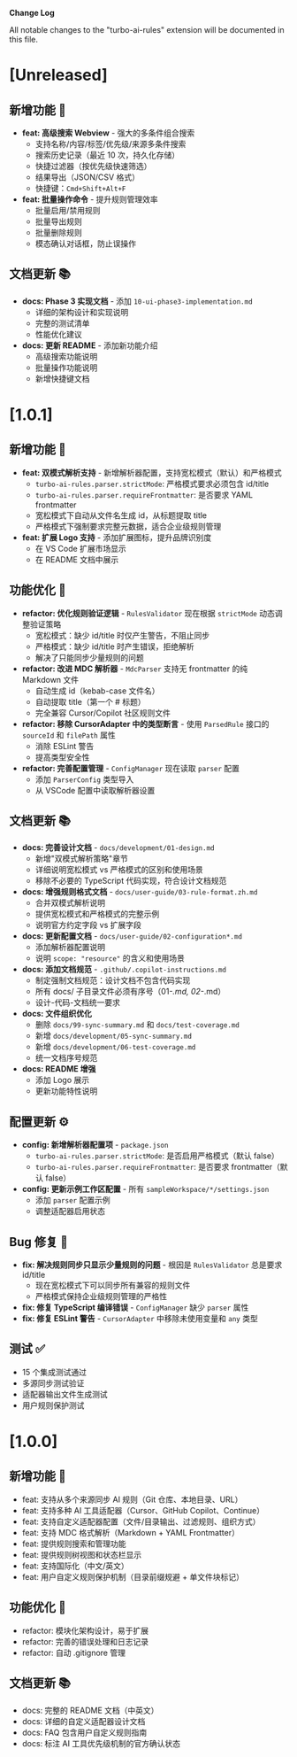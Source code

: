 **Change Log**

All notable changes to the "turbo-ai-rules" extension will be documented in this file.

# [Unreleased]

## 新增功能 🌱

- **feat: 高级搜索 Webview** - 强大的多条件组合搜索
  - 支持名称/内容/标签/优先级/来源多条件搜索
  - 搜索历史记录（最近 10 次，持久化存储）
  - 快捷过滤器（按优先级快速筛选）
  - 结果导出（JSON/CSV 格式）
  - 快捷键：`Cmd+Shift+Alt+F`
- **feat: 批量操作命令** - 提升规则管理效率
  - 批量启用/禁用规则
  - 批量导出规则
  - 批量删除规则
  - 模态确认对话框，防止误操作

## 文档更新 📚

- **docs: Phase 3 实现文档** - 添加 `10-ui-phase3-implementation.md`
  - 详细的架构设计和实现说明
  - 完整的测试清单
  - 性能优化建议
- **docs: 更新 README** - 添加新功能介绍
  - 高级搜索功能说明
  - 批量操作功能说明
  - 新增快捷键文档

# [1.0.1]

## 新增功能 🌱

- **feat: 双模式解析支持** - 新增解析器配置，支持宽松模式（默认）和严格模式
  - `turbo-ai-rules.parser.strictMode`: 严格模式要求必须包含 id/title
  - `turbo-ai-rules.parser.requireFrontmatter`: 是否要求 YAML frontmatter
  - 宽松模式下自动从文件名生成 id，从标题提取 title
  - 严格模式下强制要求完整元数据，适合企业级规则管理
- **feat: 扩展 Logo 支持** - 添加扩展图标，提升品牌识别度
  - 在 VS Code 扩展市场显示
  - 在 README 文档中展示

## 功能优化 🚀

- **refactor: 优化规则验证逻辑** - `RulesValidator` 现在根据 `strictMode` 动态调整验证策略
  - 宽松模式：缺少 id/title 时仅产生警告，不阻止同步
  - 严格模式：缺少 id/title 时产生错误，拒绝解析
  - 解决了只能同步少量规则的问题
- **refactor: 改进 MDC 解析器** - `MdcParser` 支持无 frontmatter 的纯 Markdown 文件
  - 自动生成 id（kebab-case 文件名）
  - 自动提取 title（第一个 # 标题）
  - 完全兼容 Cursor/Copilot 社区规则文件
- **refactor: 移除 CursorAdapter 中的类型断言** - 使用 `ParsedRule` 接口的 `sourceId` 和 `filePath` 属性
  - 消除 ESLint 警告
  - 提高类型安全性
- **refactor: 完善配置管理** - `ConfigManager` 现在读取 `parser` 配置
  - 添加 `ParserConfig` 类型导入
  - 从 VSCode 配置中读取解析器设置

## 文档更新 📚

- **docs: 完善设计文档** - `docs/development/01-design.md`
  - 新增"双模式解析策略"章节
  - 详细说明宽松模式 vs 严格模式的区别和使用场景
  - 移除不必要的 TypeScript 代码实现，符合设计文档规范
- **docs: 增强规则格式文档** - `docs/user-guide/03-rule-format.zh.md`
  - 合并双模式解析说明
  - 提供宽松模式和严格模式的完整示例
  - 说明官方约定字段 vs 扩展字段
- **docs: 更新配置文档** - `docs/user-guide/02-configuration*.md`
  - 添加解析器配置说明
  - 说明 `scope: "resource"` 的含义和使用场景
- **docs: 添加文档规范** - `.github/.copilot-instructions.md`
  - 制定强制文档规范：设计文档不包含代码实现
  - 所有 docs/ 子目录文件必须有序号（01-_.md, 02-_.md）
  - 设计-代码-文档统一要求
- **docs: 文件组织优化**
  - 删除 `docs/99-sync-summary.md` 和 `docs/test-coverage.md`
  - 新增 `docs/development/05-sync-summary.md`
  - 新增 `docs/development/06-test-coverage.md`
  - 统一文档序号规范
- **docs: README 增强**
  - 添加 Logo 展示
  - 更新功能特性说明

## 配置更新 ⚙️

- **config: 新增解析器配置项** - `package.json`
  - `turbo-ai-rules.parser.strictMode`: 是否启用严格模式（默认 false）
  - `turbo-ai-rules.parser.requireFrontmatter`: 是否要求 frontmatter（默认 false）
- **config: 更新示例工作区配置** - 所有 `sampleWorkspace/*/settings.json`
  - 添加 `parser` 配置示例
  - 调整适配器启用状态

## Bug 修复 🐛

- **fix: 解决规则同步只显示少量规则的问题** - 根因是 `RulesValidator` 总是要求 id/title
  - 现在宽松模式下可以同步所有兼容的规则文件
  - 严格模式保持企业级规则管理的严格性
- **fix: 修复 TypeScript 编译错误** - `ConfigManager` 缺少 `parser` 属性
- **fix: 修复 ESLint 警告** - `CursorAdapter` 中移除未使用变量和 `any` 类型

## 测试 ✅

- 15 个集成测试通过
- 多源同步测试验证
- 适配器输出文件生成测试
- 用户规则保护测试

# [1.0.0]

## 新增功能 🌱

- feat: 支持从多个来源同步 AI 规则（Git 仓库、本地目录、URL）
- feat: 支持多种 AI 工具适配器（Cursor、GitHub Copilot、Continue）
- feat: 支持自定义适配器配置（文件/目录输出、过滤规则、组织方式）
- feat: 支持 MDC 格式解析（Markdown + YAML Frontmatter）
- feat: 提供规则搜索和管理功能
- feat: 提供规则树视图和状态栏显示
- feat: 支持国际化（中文/英文）
- feat: 用户自定义规则保护机制（目录前缀规避 + 单文件块标记）

## 功能优化 🚀

- refactor: 模块化架构设计，易于扩展
- refactor: 完善的错误处理和日志记录
- refactor: 自动 .gitignore 管理

## 文档更新 📚

- docs: 完整的 README 文档（中英文）
- docs: 详细的自定义适配器设计文档
- docs: FAQ 包含用户自定义规则指南
- docs: 标注 AI 工具优先级机制的官方确认状态
